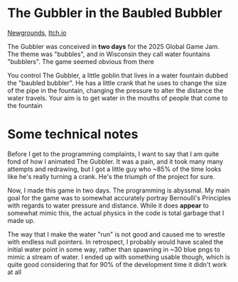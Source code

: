 # The Gubbler in the Baubled Bubbler

[Newgrounds](https://www.newgrounds.com/portal/view/966684), [Itch.io](https://jowain.itch.io/baubled-bubbler)

The Gubbler was conceived in **two days** for the 2025 Global Game Jam.
The theme was "bubbles", and in Wisconsin they call water fountains "bubblers". The game seemed obvious from there

You control The Gubbler, a little goblin that lives in a water fountain dubbed the "baubled bubbler". He has a little crank that he uses to change the size of the pipe in the fountain, changing the pressure to alter the distance the water travels. Your aim is to get water in the mouths of people that come to the fountain

# Some technical notes

Before I get to the programming complaints, I want to say that I am quite fond of how I animated The Gubbler. It was a pain, and it took many many attempts and redrawing, but I got a little guy who ~85% of the time looks like he's really turning a crank. He's the triumph of the project for sure.

Now, I made this game in two days. The programming is abyssmal. My main goal for the game was to somewhat accurately portray Bernoulli's Principles with regards to water pressure and distance. While it does **appear** to somewhat mimic this, the actual physics in the code is total garbage that I made up.

The way that I make the water "run" is not good and caused me to wrestle with endless null pointers. In retrospect, I probably would have scaled the initial water point in some way, rather than spawning in ~30 blue pngs to mimic a stream of water. I ended up with something usable though, which is quite good considering that for 90% of the development time it didn't work at all
